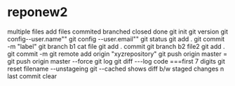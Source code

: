 # reponew2
multiple files
add files commited branched closed
done git init
git version
git config--user.name""
git config --user.email""
git status
git add .
git commit -m "label"
git branch b1
cat file
git add . commit 
git branch b2
file2
git add .
git commit -m
git remote add origin "xyzrepository"
git push origin master = git push origin master --force
git log
git diff ---log code ===first 7 digits
git reset filename --unstageing
git --cached shows diff b/w staged changes n last commit 
clear
